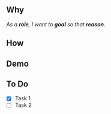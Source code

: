 ## Why
_As a **role**, I want to **goal** so that **reason**_.

## How

## Demo

## To Do
* [x] Task 1
* [ ] Task 2
